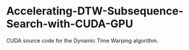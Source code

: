 # Accelerating-DTW-Subsequence-Search-with-CUDA-GPU

CUDA source code for the Dynamic Time Warping algorithm.
